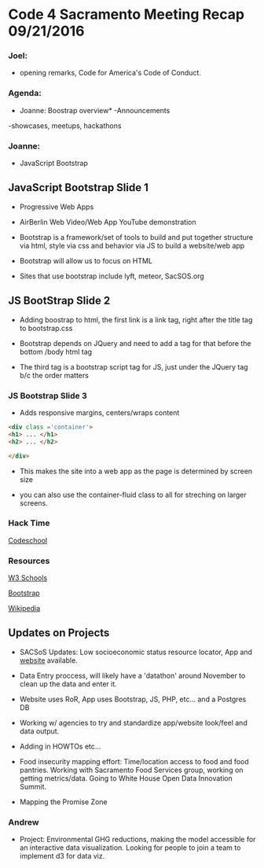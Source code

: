
# Code 4 Sacramento Meeting Recap 09/21/2016 

### Joel:

* opening remarks, Code for America's Code of Conduct.  

### Agenda:  

* Joanne: Boostrap overview* -Announcements 

-showcases, meetups, hackathons

### Joanne: 

* JavaScript Bootstrap 

## JavaScript Bootstrap Slide 1

* Progressive Web Apps

* AirBerlin  Web Video/Web App YouTube demonstration

* Bootstrap is a framework/set of tools to build and put together structure via html, style via css and behavior via JS to build a website/web app

* Bootstrap will allow us to focus on HTML 

* Sites that use bootstrap include lyft, meteor, SacSOS.org 

## JS BootStrap Slide 2

* Adding boostrap to html, the first link is a link tag, right after the title tag to bootstrap.css 

* Bootstrap depends on JQuery and need to add a tag for that before the bottom /body html tag 

* The third tag is a bootstrap script tag for JS, just under the JQuery tag b/c the order matters

### JS Bootstrap Slide 3

* Adds responsive margins, centers/wraps content 

```HTML
<div class ='container'>
<h1> ... </h1>
<h2> ... </h2> 

</div> 
```

* This makes the site into a web app as the page is determined by screen size 

* you can also use the container-fluid class to all for streching on larger screens.  

### Hack Time 

[Codeschool](http://campus.codeschool.com/courses/blasting-off-with-bootstrap/level/1/adding-bootstrap)

### Resources

[W3 Schools](http://www.w3schools.com/bootstrap/default.asp)

[Bootstrap](http://getbootstrap.com/)

[Wikipedia](https://en.wikipedia.org/wiki/Bootstrap_(front-end_framework))

## Updates on Projects

* SACSoS Updates: Low socioeconomic status resource locator, App and [website](Sacsos.org) available.  

* Data Entry proccess, will likely have a 'datathon' around November to clean up the data and enter it.  

* Website uses RoR, App uses Bootstrap, JS, PHP, etc... and a Postgres DB 

* Working w/ agencies to try and standardize app/website look/feel and data output.  

* Adding in HOWTOs etc...

* Food insecurity mapping effort: Time/location access to food and food pantries.  Working with Sacramento Food Services group, working on getting metrics/data.  Going to White House Open Data Innovation Summit.  

* Mapping the Promise Zone

### Andrew

* Project: Environmental GHG reductions, making the model accessible for an interactive data visualization.  Looking for people to join a team to implement d3 for data viz.  


